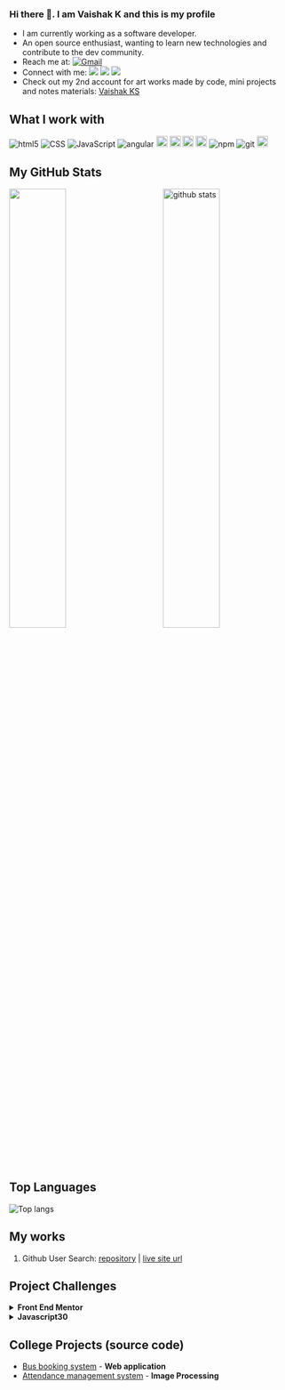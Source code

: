 ### Hi there 👋. I am Vaishak K and this is my profile

- I am currently working as a software developer.
- An open source enthusiast, wanting to learn new technologies and contribute to the dev community.
- Reach me at: <a href="mailto:vaishakmnglr@gmail.com">![Gmail](https://img.shields.io/badge/Gmail-D14836?style=for-the-badge&logo=gmail&logoColor=white)</a>
- Connect with me:
[![](https://img.shields.io/badge/linkedin-%230077B5.svg?&style=for-the-badge&logo=linkedin&logoColor=white0e76a8)](https://www.linkedin.com/in/vaishak-k-30a909191/)
[![](https://img.shields.io/badge/twitter-%230077B5.svg?&style=for-the-badge&logo=twitter&logoColor=white&color=00acee)](https://twitter.com/noob_devv) 
[![](https://img.shields.io/badge/Codepen-000000?style=for-the-badge&logo=codepen&logoColor=white)](https://codepen.io/vaishak10) 
- Check out my 2nd account for art works made by code, mini projects and notes materials: [Vaishak KS](https://github.com/VaishakKS)

## What I work with
<p>
  <img alt="html5" src="https://img.shields.io/badge/-HTML5-E34F26?style=flat-square&logo=html5&logoColor=white" />
  <img alt="CSS" src="https://img.shields.io/badge/CSS%20-%231572B6.svg?style=flat-square&logo=css3&logoColor=white" />
  <img alt="JavaScript" src="https://img.shields.io/badge/JavaScript%20-%23F7DF1E.svg?style=flat-square&logo=javascript&logoColor=black" />
  <img alt="angular" src="https://img.shields.io/badge/-Angular-DD0031?style=flat-square&logo=angular&logoColor=white" />
  <img alt="react" src="https://img.shields.io/badge/React-20232A?style=for-the-badge&logo=react&logoColor=61DAFB" height=20 />
  <img alt="bootstrap" src="https://img.shields.io/badge/Bootstrap-563D7C?style=for-the-badge&logo=bootstrap&logoColor=white" height=20 />
  <img alt="Typescript" src="https://img.shields.io/badge/TypeScript-007ACC?style=for-the-badge&logo=typescript&logoColor=white" height=20 />
  <img alt="JQuery" src="https://img.shields.io/badge/jQuery-0769AD?style=for-the-badge&logo=jquery&logoColor=white" height=20 />
  <img alt="npm" src="https://img.shields.io/badge/-NPM-CB3837?style=flat-square&logo=npm&logoColor=white" />
  <img alt="git" src="https://img.shields.io/badge/-Git-F05032?style=flat-square&logo=git&logoColor=white" />
  <img alt="Markdown" src=https://img.shields.io/badge/Markdown-000000?style=for-the-badge&logo=markdown&logoColor=white" height=20 />
</p>

## My GitHub Stats
<img src="https://github-readme-stats.vercel.app/api?username=vaishak10&show_icons=true&theme=gotham" alt="github stats" width="45%" align="right"/>
<img src="https://github-readme-streak-stats.herokuapp.com/?user=vaishak10&theme=dark" width="45%" />


## Top Languages
![Top langs](https://github-readme-stats.vercel.app/api/top-langs/?username=vaishak10&layout=compact)

## My works
1. Github User Search: 
   [repository](https://github.com/vaishak10/github-user-search)  |  [live site url](https://github-user-search-teal.vercel.app/)                                                                                          

## Project Challenges                                                                                              
  <details>
  <summary>
  <strong> Front End Mentor </strong>
  </summary>
      <ul>
       <li><a href="https://github.com/vaishak10/calculator-app-main">Calculator</a></li>
       <li><a href="https://github.com/vaishak10/profile-card-component-main">Profile card component</a></li>
       <li><a href="https://github.com/vaishak10/social-media-dashboard">Social Media Dashboard</a></li>
      </ul>
  </details>    
                                                                        
  <details>
  <summary>
  <strong> Javascript30 </strong>
  </summary>
      <ul>
       <li><a href="https://github.com/vaishak10/Javascript30-Challenge-Projects/tree/main/Drum-Kit">Drum Kit</a></li>
       <li><a href="https://github.com/vaishak10/Javascript30-Challenge-Projects/tree/main/Js-clock">JS Clock</a></li>
      </ul>
  </details>                                                                                                                                             

## College Projects (source code)
  - [Bus booking system](https://github.com/vaishak10/Bus-Booking) - **Web application**
  - [Attendance management system](https://github.com/vaishak10/attendance-management-using-OpenCV) - **Image Processing**

[comment]: <> (free icons: https://simpleicons.org/)
